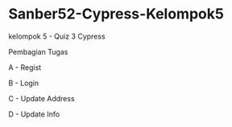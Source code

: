 # Sanber52-Cypress-Kelompok5

kelompok 5 - Quiz 3 Cypress

Pembagian Tugas

A - Regist

B - Login

C - Update Address

D - Update Info




